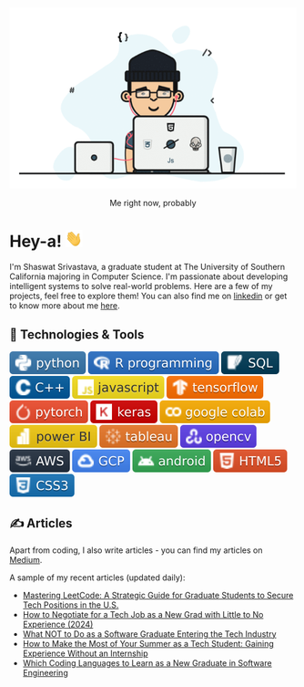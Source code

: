 <div align="center">
  <img src="https://github.com/shaas1704/shaas1704/blob/main/New/coffee%20fall.gif" alt="Header GIF">
  <p>Me right now, probably</p>
</div>

# Hey-a! <img src="https://github.com/shaas1704/shaas1704/blob/main/New/wave.gif" width="30px" height="30px" />

I'm Shaswat Srivastava, a graduate student at The University of Southern California majoring in Computer Science. I'm passionate about developing intelligent systems to solve real-world problems. Here are a few of my projects, feel free to explore them! You can also find me on [linkedin](https://www.linkedin.com/in/shaswatsrivastava/) or get to know more about me [here](https://shaas1704.github.io/).

## 🔧 Technologies & Tools
![](https://github.com/shaas1704/shaas1704/blob/main/New/badges/python-informational.svg)
![](https://github.com/shaas1704/shaas1704/blob/main/New/badges/R%20programming-informational.svg)
![](https://github.com/shaas1704/shaas1704/blob/main/New/badges/SQL-informational.svg)
![](https://github.com/shaas1704/shaas1704/blob/main/New/badges/C%2B%2B-informational.svg)
![](https://github.com/shaas1704/shaas1704/blob/main/New/badges/javascript-informational.svg)
![](https://github.com/shaas1704/shaas1704/blob/main/New/badges/tensorflow-informational.svg)
![](https://github.com/shaas1704/shaas1704/blob/main/New/badges/pytorch-informational.svg)
![](https://github.com/shaas1704/shaas1704/blob/main/New/badges/keras-informational.svg)
![](https://github.com/shaas1704/shaas1704/blob/main/New/badges/google%20colab-informational.svg)
![](https://github.com/shaas1704/shaas1704/blob/main/New/badges/power%20BI-informational.svg)
![](https://github.com/shaas1704/shaas1704/blob/main/New/badges/tableau-informational.svg)
![](https://github.com/shaas1704/shaas1704/blob/main/New/badges/opencv-informational.svg)
![](https://github.com/shaas1704/shaas1704/blob/main/New/badges/AWS-informational.svg)
![](https://github.com/shaas1704/shaas1704/blob/main/New/badges/GCP-informational.svg)
![](https://github.com/shaas1704/shaas1704/blob/main/New/badges/android-informational.svg)
![](https://github.com/shaas1704/shaas1704/blob/main/New/badges/HTML5-informational.svg)
![](https://github.com/shaas1704/shaas1704/blob/main/New/badges/CSS3-informational.svg)

## &#x270d; Articles

Apart from coding, I also write articles - you can find my articles on [Medium](https://medium.com/@shaswat.srivastava.404).

A sample of my recent articles (updated daily):

<!-- BLOG-POST-LIST:START -->

- [Mastering LeetCode: A Strategic Guide for Graduate Students to Secure Tech Positions in the U.S.](https://medium.com/@shaswat.srivastava.404/mastering-leetcode-a-strategic-guide-for-graduate-students-to-secure-tech-positions-in-the-u-s-2f983c8b6777?source=rss-6510cb770b22------2)
- [How to Negotiate for a Tech Job as a New Grad with Little to No Experience (2024)](https://medium.com/@shaswat.srivastava.404/how-to-negotiate-for-a-tech-job-as-a-new-grad-with-little-to-no-experience-2024-dfeb4cc0615f?source=rss-6510cb770b22------2)
- [What NOT to Do as a Software Graduate Entering the Tech Industry](https://medium.com/@shaswat.srivastava.404/what-not-to-do-as-a-software-graduate-entering-the-tech-industry-4eb0037f8635?source=rss-6510cb770b22------2)
- [How to Make the Most of Your Summer as a Tech Student: Gaining Experience Without an Internship](https://medium.com/@shaswat.srivastava.404/how-to-make-the-most-of-your-summer-as-a-tech-student-gaining-experience-without-an-internship-0540de5c96c3?source=rss-6510cb770b22------2)
- [Which Coding Languages to Learn as a New Graduate in Software Engineering](https://medium.com/@shaswat.srivastava.404/which-coding-languages-to-learn-as-a-new-graduate-in-software-engineering-4d1ff2087da1?source=rss-6510cb770b22------2)
<!-- BLOG-POST-LIST:END -->
